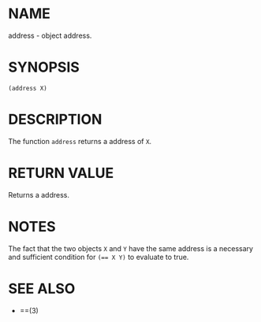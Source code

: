 # NAME
address - object address.

# SYNOPSIS

    (address X)

# DESCRIPTION
The function `address` returns a address of `X`.

# RETURN VALUE
Returns a address.

# NOTES
The fact that the two objects `X` and `Y` have the same address is a necessary and sufficient condition for `(== X Y)` to evaluate to true.

# SEE ALSO
- ==(3)
